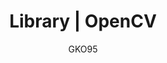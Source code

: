 ---
name: OpenCV
lang: ko
layout: docs
author: GKO95
category: Library
title: "Library | OpenCV"
logo: "/assets/images/logo/logo-opencv.png"
summary: "."
order: 0x01
---